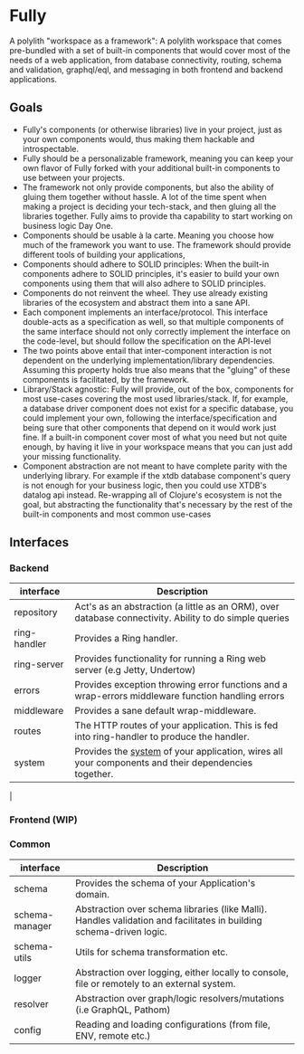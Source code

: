 # Fully

A polylith "workspace as a framework": A polylith workspace that comes pre-bundled with a set of built-in components
that would cover most of the needs of a web application, from database connectivity, routing, schema and validation,
graphql/eql, and messaging in both frontend and backend applications.

## Goals
- Fully's components (or otherwise libraries) live in your project, just as your own components would, thus making them
  hackable and introspectable.
- Fully should be a personalizable framework, meaning you can keep your own flavor of Fully forked with your additional
  built-in components to use between your projects.
- The framework not only provide components, but also the ability of gluing them together without hassle. A lot of the
  time spent when making a project is deciding your tech-stack, and then gluing all the libraries together. Fully aims
  to provide tha capability to start working on business logic Day One.
- Components should be usable à la carte. Meaning you choose how much of the framework you want to use. The framework
  should provide different tools of building your applications,
- Components should adhere to SOLID principles: When the built-in components adhere to SOLID principles, it's easier to
  build your own components using them that will also adhere to SOLID principles.
- Components do not reinvent the wheel. They use already existing libraries of the ecosystem and abstract them into a
  sane API.
- Each component implements an interface/protocol. This interface double-acts as a specification as well, so that
  multiple components of the same interface should not only correctly implement the interface on the code-level, but
  should follow the specification on the API-level
- The two points above entail that inter-component interaction is not dependent on the underlying implementation/library
  dependencies. Assuming this property holds true also means that the "gluing" of these components is facilitated, by
  the framework.
- Library/Stack agnostic: Fully will provide, out of the box, components for most use-cases covering the most used
  libraries/stack. If, for example, a database driver component does not exist for a specific database, you could
  implement your own, following the interface/specification and being sure that other components that depend on it would
  work just fine. If a built-in component cover most of what you need but not quite enough, by having it live in your
  workspace means that you can just add your missing functionality.
- Component abstraction are not meant to have complete parity with the underlying library. For example if the xtdb
  database component's query is not enough for your business logic, then you could use XTDB's datalog api instead.
  Re-wrapping all of Clojure's ecosystem is not the goal, but abstracting the functionality that's necessary by the rest
  of the built-in components and most common use-cases

## Interfaces

### Backend

| interface       | Description
|-----------------|-------------
| repository      | Act's as an abstraction (a little as an ORM), over database connectivity. Ability to do simple queries
| ring-handler    | Provides a Ring handler.
| ring-server     | Provides functionality for running a Ring web server (e.g Jetty, Undertow)
| errors          | Provides exception throwing error functions and a wrap-errors middleware function handling errors
| middleware      | Provides a sane default wrap-middleware.
| routes          | The HTTP routes of your application. This is fed into ring-handler to produce the handler.
| system          | Provides the [system](https://github.com/stuartsierra/component) of your application, wires all your components and their dependencies together.
|

### Frontend (WIP)

### Common

| interface      | Description
|----------------|-----------------------
| schema         | Provides the schema of your Application's domain.
| schema-manager | Abstraction over schema libraries (like Malli). Handles validation and facilitates in building schema-driven logic.
| schema-utils   | Utils for schema transformation etc.
| logger         | Abstraction over logging, either locally to console, file or remotely to an external system.
| resolver       | Abstraction over graph/logic resolvers/mutations (i.e GraphQL, Pathom)
| config         | Reading and loading configurations (from file, ENV, remote etc.)